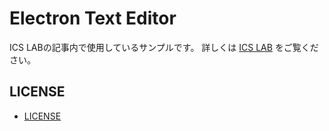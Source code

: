Electron Text Editor
==

ICS LABの記事内で使用しているサンプルです。
詳しくは [ICS LAB](http://ics-web.jp/lab/) をご覧ください。

## LICENSE
- [LICENSE](https://github.com/ics-creative/150819_electron_text_editor/blob/master/LICENSE)